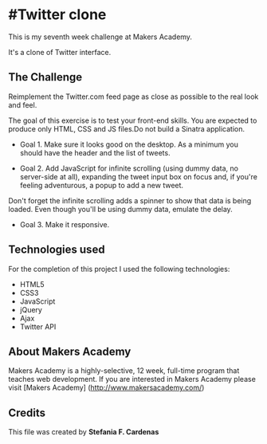 #Twitter clone
==================

This is my seventh week challenge at Makers Academy.

It's a clone of Twitter interface. 

The Challenge
-----------

Reimplement the Twitter.com feed page as close as possible to the real look and feel. 

The goal of this exercise is to test your front-end skills. You are expected to produce only HTML, CSS and JS files.Do not build a Sinatra application.

* Goal 1. Make sure it looks good on the desktop. As a minimum you should have the header and the list of tweets.

* Goal 2. Add JavaScript for infinite scrolling (using dummy data, no server-side at all), expanding the tweet input box on focus and, if you're feeling adventurous, a popup to add a new tweet.

Don't forget the infinite scrolling adds a spinner to show that data is being loaded. Even though you'll be using dummy data, emulate the delay.

* Goal 3. Make it responsive. 

Technologies used
-----------
For the completion of this project I used the following technologies:

* HTML5
* CSS3
* JavaScript
* jQuery
* Ajax
* Twitter API

About Makers Academy
-----------
Makers Academy is a highly-selective, 12 week, full-time program that teaches web development. 
If you are interested in Makers Academy please visit [Makers Academy] (http://www.makersacademy.com/‎)

Credits
---------

This file was created by 
**Stefania F. Cardenas**
